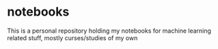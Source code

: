 # notebooks

This is a personal repository holding my notebooks for machine learning related stuff, mostly curses/studies of my own
